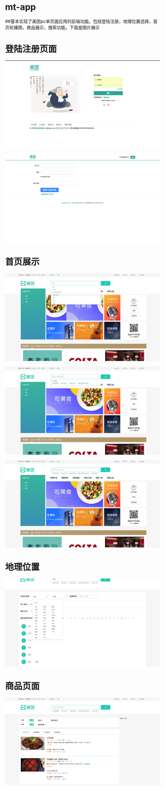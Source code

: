 # mt-app

##基本实现了美团pc单页面应用的前端功能。包括登陆注册，地理位置选择，首页轮播图，商品展示，搜索功能。下面是图片展示

# 登陆注册页面

![Alt text](https://github.com/hzvictor/mt-app/raw/master/my-project/image/2.png)

![](https://github.com/hzvictor/mt-app/raw/master/my-project/image/1.png)

# 首页展示

![](https://github.com/hzvictor/mt-app/raw/master/my-project/image/3.png)

![](https://github.com/hzvictor/mt-app/raw/master/my-project/image/4.png)

![](https://github.com/hzvictor/mt-app/raw/master/my-project/image/5.png)

# 地理位置

![](https://github.com/hzvictor/mt-app/raw/master/my-project/image/7.png)

# 商品页面

![](https://github.com/hzvictor/mt-app/raw/master/my-project/image/6.png)
